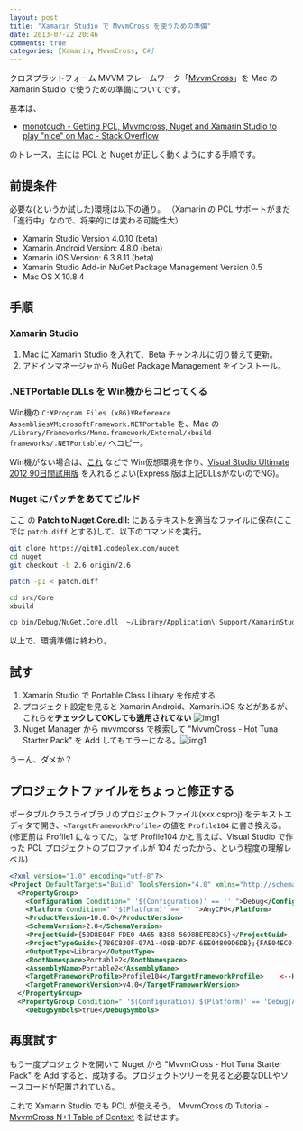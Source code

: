 ```yaml
---
layout: post
title: "Xamarin Studio で MvvmCross を使うための準備"
date: 2013-07-22 20:46
comments: true
categories: [Xamarin, MvvmCross, C#]
---
```

クロスプラットフォーム MVVM フレームワーク「[MvvmCross](https://github.com/slodge/MvvmCross)」を Mac の Xamarin Studio で使うための準備についてです。
<!--more-->
基本は、

* [monotouch - Getting PCL, Mvvmcross, Nuget and Xamarin Studio to play "nice" on Mac - Stack Overflow](http://stackoverflow.com/questions/17653208/getting-pcl-mvvmcross-nuget-and-xamarin-studio-to-play-nice-on-mac)

のトレース。主には PCL と Nuget が正しく動くようにする手順です。

## 前提条件

必要な(というか試した)環境は以下の通り。
（Xamarin の PCL サポートがまだ「進行中」なので、将来的には変わる可能性大）

* Xamarin Studio Version 4.0.10 (beta)
* Xamarin.Android Version: 4.8.0 (beta)
* Xamarin.iOS Version: 6.3.8.11 (beta)
* Xamarin Studio Add-in NuGet Package Management Version 0.5
* Mac OS X 10.8.4

## 手順

### Xamarin Studio

1. Mac に Xamarin Studio を入れて、Beta チャンネルに切り替えて更新。
2. アドインマネージャから NuGet Package Management をインストール。

### .NETPortable DLLs を Win機からコピってくる

Win機の ``C:¥Program Files (x86)¥Reference Assemblies¥MicrosoftFramework.NETPortable`` を、Mac の ``/Library/Frameworks/Mono.framework/External/xbuild-frameworks/.NETPortable/`` へコピー。 

Win機がない場合は、[これ](http://amay077.github.io/blog/2013/07/21/building-testing-environment-for-mac-using-ietestdrive/) などで Win仮想環境を作り、[Visual Studio Ultimate 2012 90日間試用版](http://www.microsoft.com/visualstudio/jpn/downloads) を入れるとよい(Express 版は上記DLLsがないのでNG)。

### Nuget にパッチをあててビルド

[ここ](http://stackoverflow.com/questions/17653208/getting-pcl-mvvmcross-nuget-and-xamarin-studio-to-play-nice-on-mac) の **Patch to Nuget.Core.dll:** にあるテキストを適当なファイルに保存(ここでは ``patch.diff`` とする)して、以下のコマンドを実行。

```sh
git clone https://git01.codeplex.com/nuget
cd nuget
git checkout -b 2.6 origin/2.6 

patch -p1 < patch.diff

cd src/Core
xbuild

cp bin/Debug/NuGet.Core.dll  ~/Library/Application\ Support/XamarinStudio-4.0/LocalInstall/Addins/MonoDevelop.PackageManagement.0.5/NuGet.Core.dll
``` 

以上で、環境準備は終わり。

## 試す

1. Xamarin Studio で Portable Class Library を作成する
2. プロジェクト設定を見ると Xamarin.Android、Xamarin.iOS などがあるが、これらを**チェックしてOKしても適用されてない** ![img1](http://blog.amay077.net/assets/images/posts/using_pcl_on_xamarin_studio01.png)
3. Nuget Manager から mvvmcorss で検索して "MvvmCross - Hot Tuna  Starter Pack" を Add してもエラーになる。![img1](http://blog.amay077.net/assets/images/posts/using_pcl_on_xamarin_studio02.png)

うーん、ダメか？

## プロジェクトファイルをちょっと修正する

ポータブルクラスライブラリのプロジェクトファイル(xxx.csproj) をテキストエディタで開き、``<TargetFrameworkProfile>`` の値を ``Profile104`` に書き換える。(修正前は Profile1 になってた。なぜ Profile104 かと言えば、Visual Studio で作った PCL プロジェクトのプロファイルが 104 だったから、という程度の理解レベル)

```xml xxx.csproj
<?xml version="1.0" encoding="utf-8"?>
<Project DefaultTargets="Build" ToolsVersion="4.0" xmlns="http://schemas.microsoft.com/developer/msbuild/2003">
  <PropertyGroup>
    <Configuration Condition=" '$(Configuration)' == '' ">Debug</Configuration>
    <Platform Condition=" '$(Platform)' == '' ">AnyCPU</Platform>
    <ProductVersion>10.0.0</ProductVersion>
    <SchemaVersion>2.0</SchemaVersion>
    <ProjectGuid>{50D8E04F-FDE0-4A65-B388-5698BEFE8DC5}</ProjectGuid>
    <ProjectTypeGuids>{786C830F-07A1-408B-BD7F-6EE04809D6DB};{FAE04EC0-301F-11D3-BF4B-00C04F79EFBC}</ProjectTypeGuids>
    <OutputType>Library</OutputType>
    <RootNamespace>Portable2</RootNamespace>
    <AssemblyName>Portable2</AssemblyName>
    <TargetFrameworkProfile>Profile104</TargetFrameworkProfile>    <--Here!!!!!
    <TargetFrameworkVersion>v4.0</TargetFrameworkVersion>
  </PropertyGroup>
  <PropertyGroup Condition=" '$(Configuration)|$(Platform)' == 'Debug|AnyCPU' ">
    <DebugSymbols>true</DebugSymbols>
```

## 再度試す

もう一度プロジェクトを開いて Nuget から "MvvmCross - Hot Tuna  Starter Pack" を Add すると、成功する。プロジェクトツリーを見ると必要なDLLやソースコードが配置されている。


これで Xamarin Studio でも PCL が使えそう。
MvvmCross の Tutorial - [MvvmCross N+1 Table of Context](http://mvvmcross.wordpress.com/) を試せます。
